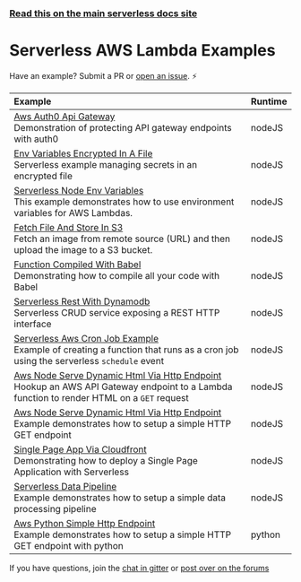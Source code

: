 <!--
title: Serverless - AWS Lambda - Examples
menuText: Examples
layout: Doc
-->

<!-- DOCS-SITE-LINK:START automatically generated  -->

### [Read this on the main serverless docs site](https://www.serverless.com/framework/docs/providers/aws/examples/)

<!-- DOCS-SITE-LINK:END -->

# Serverless AWS Lambda Examples

Have an example? Submit a PR or [open an issue](https://github.com/serverless/examples/issues). ⚡️

| Example                                                                                                                                                                                                                         | Runtime |
| :------------------------------------------------------------------------------------------------------------------------------------------------------------------------------------------------------------------------------ | :------ |
| [Aws Auth0 Api Gateway](https://serverless.com/examples/aws-node-auth0-custom-authorizers-api/) <br/> Demonstration of protecting API gateway endpoints with auth0                                                              | nodeJS  |
| [Env Variables Encrypted In A File](https://serverless.com/examples/aws-node-env-variables-encrypted-in-a-file/) <br/> Serverless example managing secrets in an encrypted file                                                 | nodeJS  |
| [Serverless Node Env Variables](https://serverless.com/examples/aws-node-env-variables/) <br/> This example demonstrates how to use environment variables for AWS Lambdas.                                                      | nodeJS  |
| [Fetch File And Store In S3](https://serverless.com/examples/aws-node-fetch-file-and-store-in-s3/) <br/> Fetch an image from remote source (URL) and then upload the image to a S3 bucket.                                      | nodeJS  |
| [Function Compiled With Babel](https://serverless.com/examples/aws-node-function-compiled-with-babel/) <br/> Demonstrating how to compile all your code with Babel                                                              | nodeJS  |
| [Serverless Rest With Dynamodb](https://serverless.com/examples/aws-node-rest-api-with-dynamodb/) <br/> Serverless CRUD service exposing a REST HTTP interface                                                                  | nodeJS  |
| [Serverless Aws Cron Job Example](https://serverless.com/examples/aws-node-scheduled-cron/) <br/> Example of creating a function that runs as a cron job using the serverless `schedule` event                                  | nodeJS  |
| [Aws Node Serve Dynamic Html Via Http Endpoint](https://serverless.com/examples/aws-node-serve-dynamic-html-via-http-endpoint/) <br/> Hookup an AWS API Gateway endpoint to a Lambda function to render HTML on a `GET` request | nodeJS  |
| [Aws Node Serve Dynamic Html Via Http Endpoint](https://serverless.com/examples/aws-node-simple-http-endpoint/) <br/> Example demonstrates how to setup a simple HTTP GET endpoint                                              | nodeJS  |
| [Single Page App Via Cloudfront](https://serverless.com/examples/aws-node-single-page-app-via-cloudfront/) <br/> Demonstrating how to deploy a Single Page Application with Serverless                                          | nodeJS  |
| [Serverless Data Pipeline](https://serverless.com/examples/aws-node-text-analysis-via-sns-post-processing/) <br/> Example demonstrates how to setup a simple data processing pipeline                                           | nodeJS  |
| [Aws Python Simple Http Endpoint](https://serverless.com/examples/aws-python-simple-http-endpoint/) <br/> Example demonstrates how to setup a simple HTTP GET endpoint with python                                              | python  |

If you have questions, join the [chat in gitter](https://gitter.im/serverless/serverless) or [post over on the forums](https://forum.serverless.com/)
